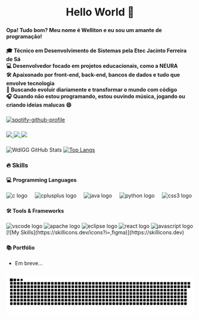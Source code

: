 <h1 align="center">Hello World 👋</h1>

###

<h4 align="left">Opa! Tudo bom? Meu nome é Welliton e eu sou um amante de programação!</h4>

<h4 align="left">
🎓 Técnico em Desenvolvimento de Sistemas pela Etec Jacinto Ferreira de Sá  <br>
💻 Desenvolvedor focado em projetos educacionais, como a <strong>NEURA</strong>  <br>
🛠️ Apaixonado por front-end, back-end, bancos de dados e tudo que envolve tecnologia  <br>
🎯 Buscando evoluir diariamente e transformar o mundo com código  <br>
🎧 Quando não estou programando, estou ouvindo música, jogando ou criando ideias malucas 😄  <br>
</h4>

###

[![spotify-github-profile](https://spotify-github-profile.kittinanx.com/api/view?uid=wdigamer&cover_image=true&theme=default&show_offline=false&background_color=121212&interchange=false&bar_color=53b14f&bar_color_cover=false)](https://spotify-github-profile.kittinanx.com/api/view?uid=wdigamer&redirect=true)

###

<div align="left">
  <a href="https://www.instagram.com/wdinac/" target="_blank">
    <img src="https://img.shields.io/badge/Instagram-E4405F?style=for-the-badge&logo=instagram&logoColor=white" />
  </a>
  <a href="https://www.linkedin.com/in/wdinac/" target="_blank">
    <img src="https://img.shields.io/badge/LinkedIn-0077B5?style=for-the-badge&logo=linkedin&logoColor=white" />
  </a>
  <a href="https://discordapp.com/users/401102408622669824/" target="_blank">
    <img src="https://img.shields.io/badge/Discord-7289DA?style=for-the-badge&logo=discord&logoColor=white" />
  </a>
</div>

###

![WdIGG GitHub Stats](https://github-readme-stats.vercel.app/api?username=wdinac&show_icons=true&theme=tokyonight)
[![Top Langs](https://github-readme-stats.vercel.app/api/top-langs/?username=wdinac&layout=compact&theme=tokyonight)](https://github.com/wdinac/github-readme-stats)

###

<h3 align="left">🔥 Skills</h3>

<h4 align="left">💻 Programming Languages</h4>

<div align="left">
  <img src="https://cdn.jsdelivr.net/gh/devicons/devicon/icons/c/c-original.svg" height="40" alt="c logo" />
  <img width="12" />
  <img src="https://cdn.jsdelivr.net/gh/devicons/devicon/icons/cplusplus/cplusplus-original.svg" height="40" alt="cplusplus logo" />
  <img width="12" />
  <img src="https://cdn.jsdelivr.net/gh/devicons/devicon/icons/java/java-original.svg" height="40" alt="java logo" />
  <img width="12" />
  <img src="https://cdn.jsdelivr.net/gh/devicons/devicon/icons/python/python-original.svg" height="40" alt="python logo" />
  <img width="12" />
  <img src="https://cdn.jsdelivr.net/gh/devicons/devicon/icons/css3/css3-original.svg" height="40" alt="css3 logo" />
</div>

###

<h4 align="left">🛠️ Tools & Frameworks</h4>

<div align="left">
  <img src="https://cdn.jsdelivr.net/gh/devicons/devicon/icons/vscode/vscode-original.svg" height="40" alt="vscode logo" />
  <img src="https://cdn.jsdelivr.net/gh/devicons/devicon/icons/apache/apache-original.svg" height="40" alt="apache logo" />
  <img src="https://skillicons.dev/icons?i=eclipse" height="40" alt="eclipse logo" />
  <img src="https://cdn.jsdelivr.net/gh/devicons/devicon@latest/icons/react/react-original.svg" height="40" alt="react logo"/>
  <img src="https://img.shields.io/badge/JavaScript-F7DF1E?style=for-the-badge&logo=javascript&logoColor=black" height:"40" alt="javascript logo"/>
  [![My Skills](https://skillicons.dev/icons?i=,figma)](https://skillicons.dev)
</div>

###

<h4 align="left">📚 Portfólio</h4>

- Em breve...

###


<div align="center"> 
  
</div>

![snake gif](https://github.com/Wdinac/Wdinac/blob/output/github-snake-dark.svg)
